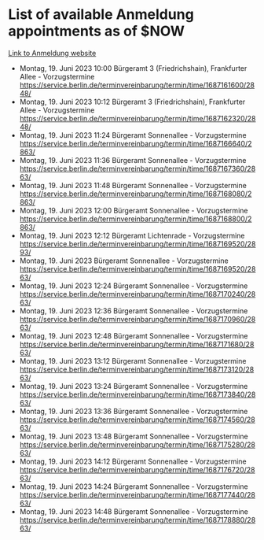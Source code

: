 # List of available Anmeldung appointments as of $NOW
[Link to Anmeldung website](https://service.berlin.de/terminvereinbarung/termin/tag.php?termin=1&anliegen[]=120686&dienstleisterlist=122210,122217,327316,122219,327312,122227,327314,122231,327346,122243,327348,122254,122252,329742,122260,329745,122262,329748,122271,327278,122273,327274,122277,327276,330436,122280,327294,122282,327290,122284,327292,122291,327270,122285,327266,122286,327264,122296,327268,150230,329760,122297,327286,122294,327284,122312,329763,122314,329775,122304,327330,122311,327334,122309,327332,317869,122281,327352,122279,329772,122283,122276,327324,122274,327326,122267,329766,122246,327318,122251,327320,122257,327322,122208,327298,122226,327300&herkunft=http%3A%2F%2Fservice.berlin.de%2Fdienstleistung%2F120686%2F)
- Montag, 19. Juni 2023 10:00 Bürgeramt 3 (Friedrichshain), Frankfurter Allee - Vorzugstermine https://service.berlin.de/terminvereinbarung/termin/time/1687161600/2848/
- Montag, 19. Juni 2023 10:12 Bürgeramt 3 (Friedrichshain), Frankfurter Allee - Vorzugstermine https://service.berlin.de/terminvereinbarung/termin/time/1687162320/2848/
- Montag, 19. Juni 2023 11:24 Bürgeramt Sonnenallee - Vorzugstermine https://service.berlin.de/terminvereinbarung/termin/time/1687166640/2863/
- Montag, 19. Juni 2023 11:36 Bürgeramt Sonnenallee - Vorzugstermine https://service.berlin.de/terminvereinbarung/termin/time/1687167360/2863/
- Montag, 19. Juni 2023 11:48 Bürgeramt Sonnenallee - Vorzugstermine https://service.berlin.de/terminvereinbarung/termin/time/1687168080/2863/
- Montag, 19. Juni 2023 12:00 Bürgeramt Sonnenallee - Vorzugstermine https://service.berlin.de/terminvereinbarung/termin/time/1687168800/2863/
- Montag, 19. Juni 2023 12:12 Bürgeramt Lichtenrade - Vorzugstermine https://service.berlin.de/terminvereinbarung/termin/time/1687169520/2893/
- Montag, 19. Juni 2023  Bürgeramt Sonnenallee - Vorzugstermine https://service.berlin.de/terminvereinbarung/termin/time/1687169520/2863/
- Montag, 19. Juni 2023 12:24 Bürgeramt Sonnenallee - Vorzugstermine https://service.berlin.de/terminvereinbarung/termin/time/1687170240/2863/
- Montag, 19. Juni 2023 12:36 Bürgeramt Sonnenallee - Vorzugstermine https://service.berlin.de/terminvereinbarung/termin/time/1687170960/2863/
- Montag, 19. Juni 2023 12:48 Bürgeramt Sonnenallee - Vorzugstermine https://service.berlin.de/terminvereinbarung/termin/time/1687171680/2863/
- Montag, 19. Juni 2023 13:12 Bürgeramt Sonnenallee - Vorzugstermine https://service.berlin.de/terminvereinbarung/termin/time/1687173120/2863/
- Montag, 19. Juni 2023 13:24 Bürgeramt Sonnenallee - Vorzugstermine https://service.berlin.de/terminvereinbarung/termin/time/1687173840/2863/
- Montag, 19. Juni 2023 13:36 Bürgeramt Sonnenallee - Vorzugstermine https://service.berlin.de/terminvereinbarung/termin/time/1687174560/2863/
- Montag, 19. Juni 2023 13:48 Bürgeramt Sonnenallee - Vorzugstermine https://service.berlin.de/terminvereinbarung/termin/time/1687175280/2863/
- Montag, 19. Juni 2023 14:12 Bürgeramt Sonnenallee - Vorzugstermine https://service.berlin.de/terminvereinbarung/termin/time/1687176720/2863/
- Montag, 19. Juni 2023 14:24 Bürgeramt Sonnenallee - Vorzugstermine https://service.berlin.de/terminvereinbarung/termin/time/1687177440/2863/
- Montag, 19. Juni 2023 14:48 Bürgeramt Sonnenallee - Vorzugstermine https://service.berlin.de/terminvereinbarung/termin/time/1687178880/2863/
